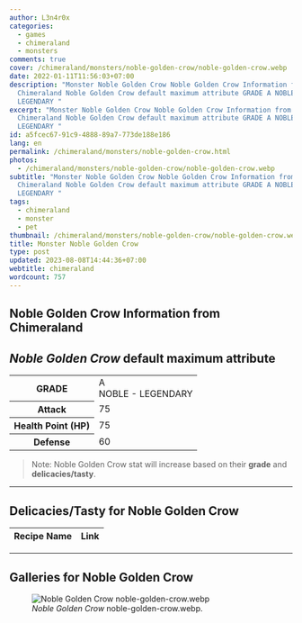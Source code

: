 ```yaml
---
author: L3n4r0x
categories:
  - games
  - chimeraland
  - monsters
comments: true
cover: /chimeraland/monsters/noble-golden-crow/noble-golden-crow.webp
date: 2022-01-11T11:56:03+07:00
description: "Monster Noble Golden Crow Noble Golden Crow Information from
  Chimeraland Noble Golden Crow default maximum attribute GRADE A NOBLE -
  LEGENDARY "
excerpt: "Monster Noble Golden Crow Noble Golden Crow Information from
  Chimeraland Noble Golden Crow default maximum attribute GRADE A NOBLE -
  LEGENDARY "
id: a5fcec67-91c9-4888-89a7-773de188e186
lang: en
permalink: /chimeraland/monsters/noble-golden-crow.html
photos:
  - /chimeraland/monsters/noble-golden-crow/noble-golden-crow.webp
subtitle: "Monster Noble Golden Crow Noble Golden Crow Information from
  Chimeraland Noble Golden Crow default maximum attribute GRADE A NOBLE -
  LEGENDARY "
tags:
  - chimeraland
  - monster
  - pet
thumbnail: /chimeraland/monsters/noble-golden-crow/noble-golden-crow.webp
title: Monster Noble Golden Crow
type: post
updated: 2023-08-08T14:44:36+07:00
webtitle: chimeraland
wordcount: 757
---
```


<link
  rel="stylesheet"
  href="https://rawcdn.githack.com/dimaslanjaka/Web-Manajemen/870a349/css/bootstrap-5-3-0-alpha3-wrapper.css"
/>
<section id="bootstrap-wrapper">
  <div data-bs-theme="dark">
    <h2>Noble Golden Crow Information from Chimeraland</h2>
    <h2 id="attribute"><i>Noble Golden Crow</i> default maximum attribute</h2>
    <div class="row">
      <div class="col mb-2">
        <div class="card">
          <div class="card-body">
            <table>
              <tr>
                <th>GRADE</th>
                <td>
                  A <br /><span class="text-warning">NOBLE - LEGENDARY</span>
                </td>
              </tr>
              <tr>
                <th>Attack</th>
                <td>75</td>
              </tr>
              <tr>
                <th>Health Point (HP)</th>
                <td>75</td>
              </tr>
              <tr>
                <th>Defense</th>
                <td>60</td>
              </tr>
            </table>
          </div>
        </div>
      </div>
    </div>
    <blockquote class="bd-callout bd-callout-warning">
      Note: Noble Golden Crow stat will increase based on their <b>grade</b> and
      <b>delicacies/tasty</b>.
    </blockquote>
    <hr />
    <h2 id="delicacies">Delicacies/Tasty for Noble Golden Crow</h2>
    <div class="card">
      <div class="card-body">
        <div class="table-responsive">
          <table class="table table-striped">
            <thead>
              <tr>
                <th>Recipe Name</th>
                <th>Link</th>
              </tr>
            </thead>
            <tbody></tbody>
          </table>
        </div>
      </div>
    </div>
    <hr />
    <div id="gallery">
      <h2>Galleries for Noble Golden Crow</h2>
      <div class="row">
        <div class="col-lg-6 col-12">
          <figure>
            <img
              src="https://www.webmanajemen.com/chimeraland/monsters/noble-golden-crow/noble-golden-crow.webp"
              alt="Noble Golden Crow noble-golden-crow.webp"
            />
            <figcaption style="word-wrap: break-word">
              <i>Noble Golden Crow</i> noble-golden-crow.webp.
            </figcaption>
          </figure>
        </div>
      </div>
    </div>
  </div>
</section>